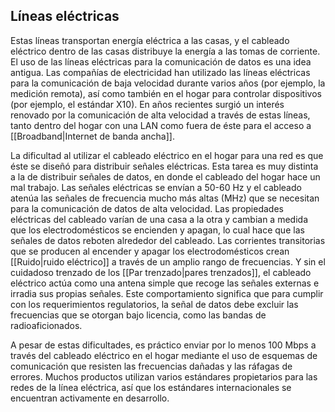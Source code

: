 ## Líneas eléctricas
Estas líneas transportan energía eléctrica a las casas, y el cableado eléctrico dentro de las casas distribuye la energía a las tomas de corriente. El uso de las líneas eléctricas para la comunicación de datos es una idea antigua. Las compañías de electricidad han utilizado las líneas eléctricas para la comunicación de baja velocidad durante varios años (por ejemplo, la medición remota), así como también en el hogar para controlar dispositivos (por ejemplo, el estándar X10). En años recientes surgió un interés renovado por la comunicación de alta velocidad a través de estas líneas, tanto dentro del hogar con una LAN como fuera de éste para el acceso a [[Broadband|Internet de banda ancha]].

La dificultad al utilizar el cableado eléctrico en el hogar para una red es que éste se diseñó para distribuir señales eléctricas. Esta tarea es muy distinta a la de distribuir señales de datos, en donde el cableado del hogar hace un mal trabajo. Las señales eléctricas se envían a 50-60 Hz y el cableado atenúa las señales de frecuencia mucho más altas (MHz) que se necesitan para la comunicación de datos de alta velocidad. Las propiedades eléctricas del cableado varían de una casa a la otra y cambian a medida que los electrodomésticos se encienden y apagan, lo cual hace que las señales de datos reboten alrededor del cableado. Las corrientes transitorias que se producen al encender y apagar los electrodomésticos crean [[Ruido|ruido eléctrico]] a través de un amplio rango de frecuencias. Y sin el cuidadoso trenzado de los [[Par trenzado|pares trenzados]], el cableado eléctrico actúa como una antena simple que recoge las señales externas e irradia sus propias señales. Este comportamiento significa que para cumplir con los requerimientos regulatorios, la señal de datos debe excluir las frecuencias que se otorgan bajo licencia, como las bandas de radioaficionados.

A pesar de estas dificultades, es práctico enviar por lo menos 100 Mbps a través del cableado eléctrico en el hogar mediante el uso de esquemas de comunicación que resisten las frecuencias dañadas y las ráfagas de errores. Muchos productos utilizan varios estándares propietarios para las redes de la línea eléctrica, así que los estándares internacionales se encuentran activamente en desarrollo.